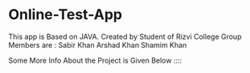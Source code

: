 # Online-Test-App
This app is Based on JAVA. 
Created by Student of Rizvi College 
Group Members are :
Sabir Khan
Arshad Khan
Shamim Khan

Some More Info About the Project is Given Below ::::

